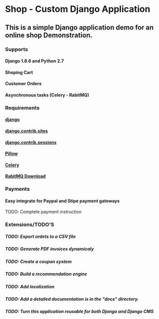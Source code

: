 # Shop - Custom Django Application 

## This is a simple Django application demo for an online shop Demonstration.

### Supports
#### Django 1.8.6 and Python 2.7
#### Shoping Cart
#### Customer Orders
#### Asynchronous tasks (Celery - RabitMQ)

### Requirements
#### [django](https://www.djangoproject.com/download/)
#### [django.contrib.sites](https://docs.djangoproject.com/en/1.8/ref/contrib/sites/)
#### [django.contrib.sessions](https://docs.djangoproject.com/en/1.8/ref/settings/#sessions)
#### [Pillow]()
#### [Celery](http://celery.readthedocs.org/en/latest/)
#### [RabitMQ Download](https://www.rabbitmq.com/download.html)


### Payments
#### Easy integrate for Paypal and Stipe payment gateways
TODO: Complete payment instruction

### Extensions/TODO'S
##### TODO: Export ordets to a CSV file
##### TODO: Generate PDF invoices dynamicaly
##### TODO: Create a coupon system
##### TODO: Build a recommendation engine
##### TODO: Add localization

##### TODO: Add a detailed documentation is in the "docs" directory.
##### TODO: Turn this application reusable for both Django and Django CMS

